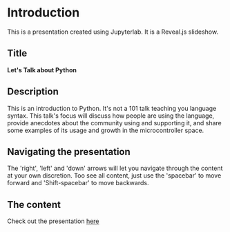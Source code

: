 # Introduction
This is a presentation created using Jupyterlab. It is a Reveal.js slideshow.

## Title
**Let's Talk about Python**

## Description
This is an introduction to Python. It's not a 101 talk teaching you language syntax. This talk's focus will discuss how people are using the language, provide anecdotes about the community using and supporting it, and share some examples of its usage and growth in the microcontroller space. 

## Navigating the presentation
The 'right', 'left' and 'down' arrows will let you navigate through the content at your own discretion. Too see all content, just use the 'spacebar' to move forward and 'Shift-spacebar' to move backwards.

## The content
Check out the presentation [here](Citadel_presentation.slides.html)